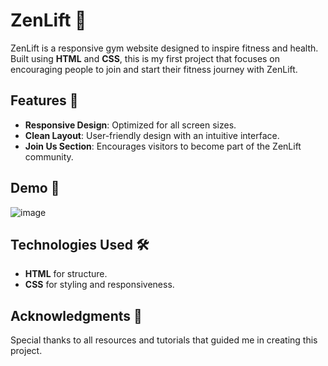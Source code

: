 # ZenLift 🌟  

ZenLift is a responsive gym website designed to inspire fitness and health. Built using **HTML** and **CSS**, this is my first project that focuses on encouraging people to join and start their fitness journey with ZenLift.  

## Features 💪  
- **Responsive Design**: Optimized for all screen sizes.  
- **Clean Layout**: User-friendly design with an intuitive interface.  
- **Join Us Section**: Encourages visitors to become part of the ZenLift community.  

## Demo 📸  
![image](https://github.com/user-attachments/assets/eabe9514-43eb-479f-bb4c-c1cf79ef7b53)

 

## Technologies Used 🛠️  
- **HTML** for structure.  
- **CSS** for styling and responsiveness.  
  
## Acknowledgments 🙌  
Special thanks to all resources and tutorials that guided me in creating this project.  

